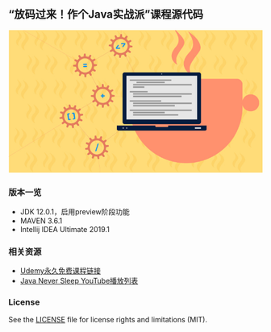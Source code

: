 ## “放码过来！作个Java实战派”课程源代码

![](course-cover.jpg)

### 版本一览
* JDK 12.0.1，启用preview阶段功能
* MAVEN 3.6.1
* Intellij IDEA Ultimate 2019.1

### 相关资源
* [Udemy永久免费课程链接](https://www.udemy.com/java-warrior-part1)
* [Java Never Sleep YouTube播放列表](https://www.youtube.com/watch?v=U81Qpe0PO1I&list=PLn-f9VrE6rnv5P3JLK9JiU6NMRL6s6Uiy)

### License
See the [LICENSE](LICENSE.md) file for license rights and limitations (MIT).

